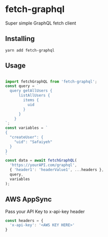 # fetch-graphql
Super simple GraphQL fetch client

## Installing
`yarn add fetch-graphql`

## Usage
```javascript

import fetchGraphQL from 'fetch-graphql';
const query = `
  query getAllUsers {
      listAllUsers {
        items {
          uid
        }
      }
    }
`;
const variables = `
{
  "createUser": {
    "uid": "Safaiyeh"
  }
}
`
const data = await fetchGraphQL(
  'https://yourAPI.com/graphql', 
  { 'header1': 'headerValue1', ...headers },
  query,
  variables
);

```

## AWS AppSync
Pass your API Key to x-api-key header
```javascript
const headers = {
  'x-api-key': '<AWS KEY HERE>'
}
```

